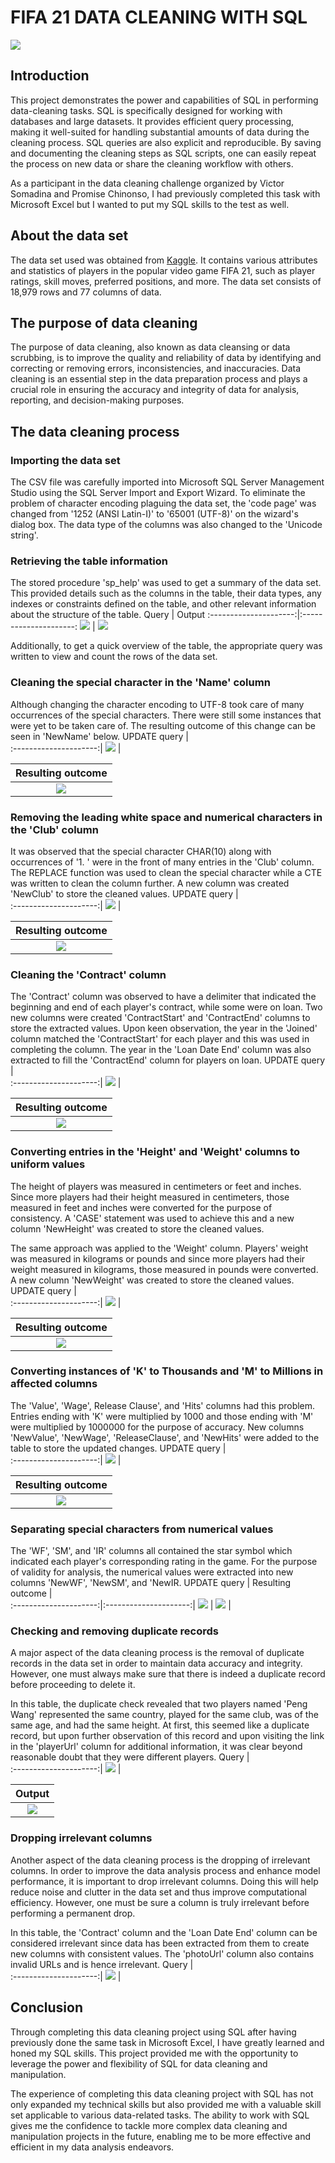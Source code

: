 # FIFA 21 DATA CLEANING WITH SQL
![](intro.jpg)
## Introduction
This project demonstrates the power and capabilities of SQL in performing data-cleaning tasks. SQL is specifically designed for working with databases and large datasets. It provides efficient query processing, making it well-suited for handling substantial amounts of data during the cleaning process. SQL queries are also explicit and reproducible. By saving and documenting the cleaning steps as SQL scripts, one can easily repeat the process on new data or share the cleaning workflow with others.

As a participant in the data cleaning challenge organized by Victor Somadina and Promise Chinonso, I had previously completed this task with Microsoft Excel but I wanted to put my SQL skills to the test as well.
## About the data set
The data set used was obtained from [Kaggle](https://www.kaggle.com/datasets/yagunnersya/fifa-21-messy-raw-dataset-for-cleaning-exploring). It contains various attributes and statistics of players in the popular video game FIFA 21, such as player ratings, skill moves, preferred positions, and more. The data set consists of 18,979 rows and 77 columns of data.
## The purpose of data cleaning
The purpose of data cleaning, also known as data cleansing or data scrubbing, is to improve the quality and reliability of data by identifying and correcting or removing errors, inconsistencies, and inaccuracies. Data cleaning is an essential step in the data preparation process and plays a crucial role in ensuring the accuracy and integrity of data for analysis, reporting, and decision-making purposes.
## The data cleaning process
### Importing the data set
The CSV file was carefully imported into Microsoft SQL Server Management Studio using the SQL Server Import and Export Wizard. To eliminate the problem of character encoding plaguing the data set, the 'code page' was changed from '1252 (ANSI Latin-I)' to '65001 (UTF-8)' on the wizard's dialog box. The data type of the columns was also changed to the 'Unicode string'.
### Retrieving the table information
The stored procedure 'sp_help' was used to get a summary of the data set. This provided details such as the columns in the table, their data types, any indexes or constraints defined on the table, and other relevant information about the structure of the table.
 Query                 |     Output
:---------------------:|:---------------------:
  ![](table_info.png)  | ![](table_result.png) 

Additionally, to get a quick overview of the table, the appropriate query was written to view and count the rows of the data set.
### Cleaning the special character in the 'Name' column
Although changing the character encoding to UTF-8 took care of many occurrences of the special characters. There were still some instances that were yet to be taken care of. The resulting outcome of this change can be seen in 'NewName' below.
 UPDATE query          |    
:---------------------:|
  ![](name2.png)       | 
  
 Resulting outcome     |
:---------------------:|
 ![](name1.png)        |
### Removing the leading white space and numerical characters in the 'Club' column
It was observed that the special character CHAR(10) along with occurrences of '1. ' were in the front of many entries in the 'Club' column. The REPLACE function was used to clean the special character while a CTE was written to clean the column further. A new column was created 'NewClub' to store the cleaned values.
 UPDATE query          |    
:---------------------:|
  ![](club2.png)       | 
  
 Resulting outcome     |
:---------------------:|
 ![](club1.png)        |
### Cleaning the 'Contract' column
The 'Contract' column was observed to have a delimiter that indicated the beginning and end of each player's contract, while some were on loan. Two new columns were created 'ContractStart' and 'ContractEnd' columns to store the extracted values. Upon keen observation, the year in the 'Joined' column matched the 'ContractStart' for each player and this was used in completing the column. The year in the 'Loan Date End' column was also extracted to fill the 'ContractEnd' column for players on loan.
 UPDATE query          |    
:---------------------:|
  ![](contract2.png)   | 
  
 Resulting outcome     |
:---------------------:|
 ![](contract1.png)    |
### Converting entries in the 'Height' and 'Weight' columns to uniform values
The height of players was measured in centimeters or feet and inches. Since more players had their height measured in centimeters, those measured in feet and inches were converted for the purpose of consistency. A 'CASE' statement was used to achieve this and a new column 'NewHeight' was created to store the cleaned values. 

The same approach was applied to the 'Weight' column. Players' weight was measured in kilograms or pounds and since more players had their weight measured in kilograms, those measured in pounds were converted. A new column 'NewWeight' was created to store the cleaned values.
 UPDATE query          |    
:---------------------:|
  ![](conversion1.png) | 
  
 Resulting outcome     |
:---------------------:|
 ![](conversion2.png)  |
### Converting instances of 'K' to Thousands and 'M' to Millions in affected columns
The 'Value', 'Wage', Release Clause', and 'Hits' columns had this problem. Entries ending with 'K' were multiplied by 1000 and those ending with 'M' were multiplied by 1000000 for the purpose of accuracy. New columns 'NewValue', 'NewWage', 'ReleaseClause', and 'NewHits' were added to the table to store the updated changes.
 UPDATE query          |    
:---------------------:|
  ![](num_value2.png)  |  
  
 Resulting outcome     |
:---------------------:|
 ![](num_value1.png)   |
### Separating special characters from numerical values
The 'WF', 'SM', and 'IR' columns all contained the star symbol which indicated each player's corresponding rating in the game. For the purpose of validity for analysis, the numerical values were extracted into new columns 'NewWF', 'NewSM', and 'NewIR.
UPDATE query           |   Resulting outcome   |  
:---------------------:|:---------------------:|
 ![](star1.png)        |  ![](star2.png)       |
### Checking and removing duplicate records
A major aspect of the data cleaning process is the removal of duplicate records in the data set in order to maintain data accuracy and integrity. However, one must always make sure that there is indeed a duplicate record before proceeding to delete it.

In this table, the duplicate check revealed that two players named 'Peng Wang' represented the same country, played for the same club, was of the same age, and had the same height. At first, this seemed like a duplicate record, but upon further observation of this record and upon visiting the link in the 'playerUrl' column for additional information, it was clear beyond reasonable doubt that they were different players.
 Query                 |    
:---------------------:|
  ![](duplicate1.png)  |  
  
 Output                |
:---------------------:|
 ![](duplicate2.png)   |
### Dropping irrelevant columns
Another aspect of the data cleaning process is the dropping of irrelevant columns. In order to improve the data analysis process and enhance model performance, it is important to drop irrelevant columns. Doing this will help reduce noise and clutter in the data set and thus improve computational efficiency. However, one must be sure a column is truly irrelevant before performing a permanent drop.

In this table, the 'Contract' column and the 'Loan Date End' column can be considered irrelevant since data has been extracted from them to create new columns with consistent values. The 'photoUrl' column also contains invalid URLs and is hence irrelevant.
 Query                 |    
:---------------------:|
  ![](irrelevant.png)  |
## Conclusion
Through completing this data cleaning project using SQL after having previously done the same task in Microsoft Excel, I have greatly learned and honed my SQL skills. This project provided me with the opportunity to leverage the power and flexibility of SQL for data cleaning and manipulation. 

The experience of completing this data cleaning project with SQL has not only expanded my technical skills but also provided me with a valuable skill set applicable to various data-related tasks. The ability to work with SQL gives me the confidence to tackle more complex data cleaning and manipulation projects in the future, enabling me to be more effective and efficient in my data analysis endeavors.

